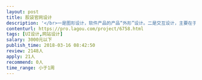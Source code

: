 ```yaml
---                
layout: post       
title: 胶袋官网设计           
description: '</br>一是图形设计，软件产品的产品“外形”设计。二是交互设计，主要在于设计软件的操作流程、树状结构、操作规范等。交互设计，并且确立交互模型，交互规范。三是用户测试/研究，这里所谓的“测试”，其目标恰在于测试交互设计的合理性及图形设计的美观性，主要通过以目标用户问卷的形式衡量UI设计的合理性，支持在线购买商品，完成闭环支付，支持访客消息推送。</br> 可参考网站：http://www.crj88.com/fzlld.shtml</br>  功能：商品列表、支付功能、消息通知与推送、客户信息记录</br>   产品：服装包装袋</br>  主要应用于企业官网设计</br>  要求：专一，整洁，易记住</br>'     
contenturl: https://pro.lagou.com/project/6758.html      
tags: [UI设计,网站设计]            
salary: 3000元以下          
publish_time: 2018-03-16 08:42:50         
review: 2148人                   
apply: 21人                   
recommend: 0人                   
time_range: 小于1周              
---                 
```

